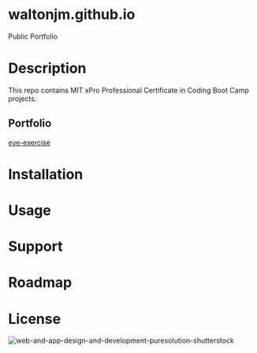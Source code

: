# waltonjm.github.io
Public Portfolio
# Description
This repo contains MIT xPro Professional Certificate in Coding Boot Camp projects.
## Portfolio
<a href="https://waltonjm.github.io/eye-exercise">eye-exercise</a>
# Installation
# Usage
# Support
# Roadmap
# License
![web-and-app-design-and-development-puresolution-shutterstock](https://user-images.githubusercontent.com/99291782/156247178-4370ef61-5555-4928-b9a6-f94df9e163a8.png)
